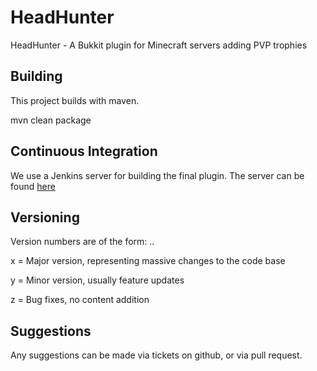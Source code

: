 HeadHunter
==========

HeadHunter - A Bukkit plugin for Minecraft servers adding PVP trophies

Building
--------

This project builds with maven. 

mvn clean package

Continuous Integration
----------------------

We use a Jenkins server for building the final plugin. The server can be found <a href="http://jenkins.scott-woodward.com">here</a>

Versioning
----------

Version numbers are of the form: <x>.<y>.<z>

x = Major version, representing massive changes to the code base

y = Minor version, usually feature updates

z = Bug fixes, no content addition

Suggestions
-----------

Any suggestions can be made via tickets on github, or via pull request. 
